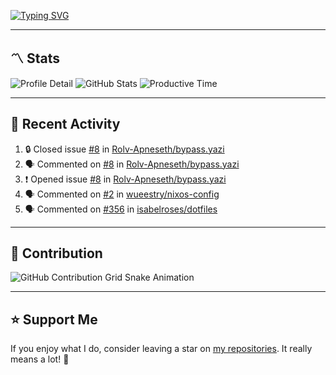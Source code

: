 [![Typing SVG](https://readme-typing-svg.demolab.com?font=&duration=2500&pause=100&center=true&vCenter=true&multiline=true&width=1000&height=60&lines=Hi+There!;Welcome+to+my+Github+profile+%F0%9F%91%8B)](https://git.io/typing-svg)

---

## 〽️ Stats

![Profile Detail](http://github-profile-summary-cards.vercel.app/api/cards/profile-details?username=phucleeuwu&theme=transparent)
![GitHub Stats](http://github-profile-summary-cards.vercel.app/api/cards/stats?username=phucleeuwu&theme=transparent)
![Productive Time](http://github-profile-summary-cards.vercel.app/api/cards/productive-time?username=phucleeuwu&theme=transparent&utcOffset=8)

---

## 📝 Recent Activity

<!--START_SECTION:activity-->
1. 🔒 Closed issue [#8](https://github.com/Rolv-Apneseth/bypass.yazi/issues/8) in [Rolv-Apneseth/bypass.yazi](https://github.com/Rolv-Apneseth/bypass.yazi)
2. 🗣 Commented on [#8](https://github.com/Rolv-Apneseth/bypass.yazi/issues/8#issuecomment-2869655396) in [Rolv-Apneseth/bypass.yazi](https://github.com/Rolv-Apneseth/bypass.yazi)
3. ❗ Opened issue [#8](https://github.com/Rolv-Apneseth/bypass.yazi/issues/8) in [Rolv-Apneseth/bypass.yazi](https://github.com/Rolv-Apneseth/bypass.yazi)
4. 🗣 Commented on [#2](https://github.com/wueestry/nixos-config/issues/2#issuecomment-2869546393) in [wueestry/nixos-config](https://github.com/wueestry/nixos-config)
5. 🗣 Commented on [#356](https://github.com/isabelroses/dotfiles/issues/356#issuecomment-2869541237) in [isabelroses/dotfiles](https://github.com/isabelroses/dotfiles)
<!--END_SECTION:activity-->

<!--START_SECTION:waka-->
<!--END_SECTION:waka-->

---

## 🐍 Contribution

<picture>
  <source media="(prefers-color-scheme: dark)" srcset="https://raw.githubusercontent.com/phucleeuwu/phucleeuwu/output/github-contribution-grid-snake-dark.svg">
  <source media="(prefers-color-scheme: light)" srcset="https://raw.githubusercontent.com/phucleeuwu/phucleeuwu/output/github-contribution-grid-snake.svg">
  <img alt="GitHub Contribution Grid Snake Animation" src="https://raw.githubusercontent.com/phucleeuwu/phucleeuwu/output/github-contribution-grid-snake.svg">
</picture>

---

## ⭐ Support Me

If you enjoy what I do, consider leaving a star on [my repositories](https://github.com/phucleeuwu?tab=repositories&type=source). It really means a lot! 💙
